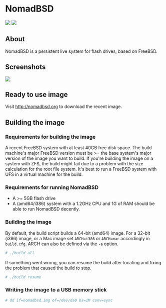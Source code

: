 # NomadBSD
![](../../../../nomadbsd/artwork/blob/main/logo/nomadbsd-logo-bright-128x128.png#gh-dark-mode-only)
![](../../../../nomadbsd/artwork/blob/main/logo/nomadbsd-logo-dark-128x128.png#gh-light-mode-only)
## About
NomadBSD is a persistent live system for flash drives, based on FreeBSD.

## Screenshots
![](http://nomadbsd.org/screenshots/nomadbsd-1.3-RC1-ss1.png)

## Ready to use image
Visit http://nomadbsd.org to download the recent image.

## Building the image
### Requirements for building the image
A recent FreeBSD system with at least 40GB free disk space. The build machine's
major FreeBSD version must be >= the base system's major version of the image
you want to build. If you're building the image on a system with ZFS, the build
might fail due to a problem with the size calculation for the root file system.
It's best to run a FreeBSD system with UFS in a virtual machine for the build.

### Requirements for running NomadBSD
* A >= 5GB flash drive
* A (amd64/i386) system with a 1.2GHz CPU and 1G of RAM should be able to run
NomadBSD decently.

### Building the image
By default, the build script builds a 64-bit (amd64) image. For a 32-bit (i386)
image, or a Mac image set `ARCH=i386` or `ARCH=mac` accordingly in `build.cfg`.
ARCH can also be defined via the `-a` option.

~~~ csh
# ./build all
~~~

If something went wrong, you can resume the build after locating and fixing
the problem that caused the build to stop.
~~~ csh
# ./build resume
~~~

### Writing the image to a USB memory stick
~~~ csh
# dd if=nomadbsd.img of=/dev/da0 bs=1M conv=sync
~~~
